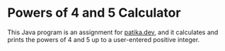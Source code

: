 # Powers of 4 and 5 Calculator

This Java program is an assignment for [patika.dev](https://patika.dev), and it calculates and prints the powers of 4 and 5 up to a user-entered positive integer.